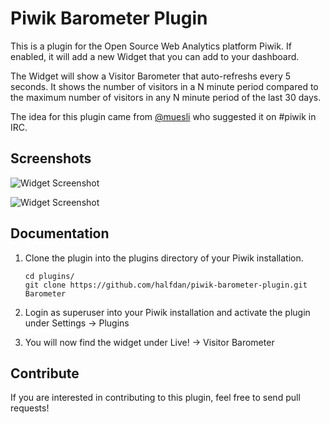 # Piwik Barometer Plugin

This is a plugin for the Open Source Web Analytics platform Piwik. If enabled, it will add a new Widget that you can add to your dashboard.

The Widget will show a Visitor Barometer that auto-refreshs every 5 seconds. It shows the number of visitors in a N minute period compared to the maximum number of visitors in any N minute period of the last 30 days.

The idea for this plugin came from [@muesli](http://github.com/muesli) who suggested it on #piwik in IRC.

## Screenshots

![Widget Screenshot](https://s3-eu-west-1.amazonaws.com/geekproject/screenshots/piwik-barometer-01.png)

![Widget Screenshot](https://s3-eu-west-1.amazonaws.com/geekproject/screenshots/piwik-barometer-02.png)

## Documentation

1. Clone the plugin into the plugins directory of your Piwik installation.

   ```
   cd plugins/
   git clone https://github.com/halfdan/piwik-barometer-plugin.git Barometer
   ```

2. Login as superuser into your Piwik installation and activate the plugin under Settings -> Plugins

3. You will now find the widget under Live! -> Visitor Barometer

## Contribute 

If you are interested in contributing to this plugin, feel free to send pull requests!
